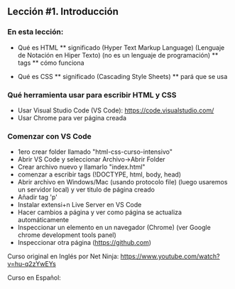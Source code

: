 ## Lección #1. Introducción

### En esta lección:

* Qué es HTML
** significado (Hyper Text Markup Language) (Lenguaje de Notación en Hiper Texto) (no es un lenguaje de programación)
** tags
** cómo funciona

* Qué es CSS
** significado (Cascading Style Sheets)
** pará que se usa

### Qué herramienta usar para escribir HTML y CSS

* Usar Visual Studio Code (VS Code):  https://code.visualstudio.com/
* Usar Chrome para ver página creada

### Comenzar con VS Code
* 1ero crear folder llamado "html-css-curso-intensivo"
* Abrir VS Code y seleccionar Archivo->Abrir Folder  
* Crear archivo nuevo y llamarlo "index.html"
* comenzar a escribir tags (!DOCTYPE, html, body, head)
* Abrir archivo en Windows/Mac (usando protocolo file) (luego usaremos un servidor local) y ver titulo de página creado
* Añadir tag 'p'
* Instalar extensi+n Live Server en VS Code
* Hacer cambios a página y ver como página se actualiza automáticamente
* Inspeccionar un elemento en un navegador (Chrome) (ver Google chrome development tools panel)
* Inspeccionar otra página (https://github.com)


Curso original en Inglés por Net Ninja:  https://www.youtube.com/watch?v=hu-q2zYwEYs

Curso en Español: 
